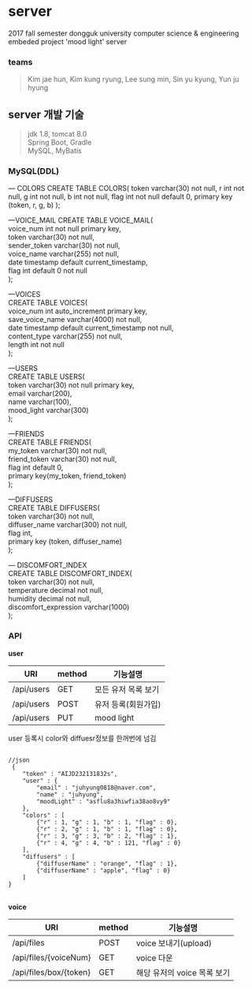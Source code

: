 # server
2017 fall semester dongguk university computer science &amp; engineering embeded project 'mood light' server
### teams   
> Kim jae hun, Kim kung ryung, Lee sung min, Sin yu kyung, Yun ju hyung

## server 개발 기술
> jdk 1.8, tomcat 8.0  
> Spring Boot, Gradle  
> MySQL, MyBatis  

### MySQL(DDL)  
— COLORS
CREATE TABLE  COLORS(
token varchar(30) not null,
r int not null,
g int not null,
b int not null,
flag int not null default 0,
primary key (token, r, g, b)
);

—VOICE_MAIL
CREATE TABLE VOICE_MAIL(  
voice_num int not null primary key,  
token varchar(30) not null,  
sender_token varchar(30) not null,  
voice_name varchar(255) not null,  
date timestamp default current_timestamp,  
flag int default 0 not null  
);  

—VOICES  
CREATE TABLE VOICES(  
voice_num int auto_increment primary key,  
save_voice_name varchar(4000) not null,  
date timestamp default current_timestamp not null,  
content_type varchar(255) not null,  
length int not null  
);  

—USERS  
CREATE TABLE USERS(  
token varchar(30) not null primary key,  
email varchar(200),  
name varchar(100),  
mood_light varchar(300)  
);  

—FRIENDS  
CREATE TABLE FRIENDS(  
my_token varchar(30) not null,  
friend_token varchar(30) not null,  
flag int default 0,  
primary key(my_token, friend_token)  
);  

—DIFFUSERS  
CREATE TABLE DIFFUSERS(  
token varchar(30) not null,  
diffuser_name varchar(300) not null,  
flag int,  
primary key (token, diffuser_name)  
);  

— DISCOMFORT_INDEX  
CREATE TABLE DISCOMFORT_INDEX(  
token varchar(30) not null,  
temperature decimal not null,  
humidity decimal not null,  
discomfort_expression varchar(1000)  
);  

### API  
**user**  

URI|method|기능설명  
----|-------|-----  
/api/users|GET|모든 유저 목록 보기  
/api/users|POST|유저 등록(회원가입)  
/api/users|PUT|mood light 

user 등록시 color와 diffuesr정보를 한꺼번에 넘김  
<pre><code>
//json  
 {
	"token" : "AIJD232131832s",
	"user" : {
		"email" : "juhyung0818@naver.com",
		"name" : "juhyung",
		"moodLight" : "asflu8a3hiwfia38ao8vy9"
	},
	"colors" : [
		{"r" : 1, "g" : 1, "b" : 1, "flag" : 0},
		{"r" : 2, "g" : 1, "b" : 1, "flag" : 0},
		{"r" : 3, "g" : 3, "b" : 2, "flag" : 1},
		{"r" : 4, "g" : 4, "b" : 121, "flag" : 0}
	],
	"diffusers" : [
		{"diffuserName" : "orange", "flag" : 1},
		{"diffuserName" : "apple", "flag" : 0}
	]
}
</code> </pre>
**voice**  

URI|method|기능설명  
----|-------|-----  
/api/files|POST|voice 보내기(upload)  
/api/files/{voiceNum}|GET|voice 다운  
/api/files/box/{token}|GET|해당 유저의 voice 목록 보기

